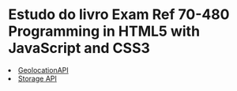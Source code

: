 <!DOCTYPE html>
<html lang="en">
<head>
    <meta charset="UTF-8">
    <meta name="viewport" content="width=<device-width>, initial-scale=1.0">
    <meta http-equiv="X-UA-Compatible" content="ie=edge">
    <title>Estudo do livro Exam Ref 70-480
        Programming in HTML5
        with JavaScript and CSS3</title>
</head>
<body>
    <div id="Header">
        <h1>Estudo do livro Exam Ref 70-480 Programming in HTML5 with JavaScript and CSS3</h1>
        <nav>
            <li><a href="Geolocation API.html">GeolocationAPI</a></li>
            <li><a href="WebStorageAPI.html">Storage API</a></li>
        </nav>
    </div>
    <div id="LeftSide"></div>
    <div id="RightSide"></div>
    <div id="Footer"></div>
</body>
</html>

